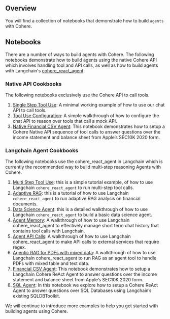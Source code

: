 ## Overview

You will find a collection of notebooks that demonstrate how to build `agents` with Cohere.

## Notebooks
There are a number of ways to build agents with Cohere. The following notebooks demonstrate how to build agents using the native Cohere API which involves handling tool and API calls, as well as how to build agents with Langchain's [cohere_react_agent](https://github.com/langchain-ai/langchain-cohere/blob/main/libs/cohere/langchain_cohere/react_multi_hop/agent.py).

### Native API Cookbooks
The following notebooks exclusively use the Cohere API to call tools.

1. [Single Step Tool Use](Tool_Use.ipynb): A minimal working example of how to use our chat API to call tools.
2. [Tool Use Configuration](Vanilla_Tool_Use.ipynb): A simple walkthrough of how to configure the chat API to reason over tools that call a mock API.
3. [Native Financial CSV Agent](financial-csv-agent/financial_csv_publication_native.ipynb): This notebook demonstrates how to setup a Cohere Native API sequence of tool calls to answer questions over the income statement and balance sheet from Apple’s SEC10K 2020 form.

### Langchain Agent Cookbooks
The following notebooks use the cohere_react_agent in Langchain which is currently the recommended way to build multi-step reasoning Agents with Cohere.

1. [Multi Step Tool Use](Vanilla_Multi_Step_Tool_Use.ipynb): this is a simple tutorial example, of how to use Langchain `cohere_react_agent` to run multi-step tool calls.
2. [Adaptive RAG](Multi_Step_Tool_Use.ipynb): this is a tutorial of how to use Langchain `cohere_react_agent` to run adaptive RAG analysis on financial documents.
3. [Data Science Agent](Data_Analyst_Agent_Cohere_and_Langchain.ipynb): this is a detailed walkthrough of how to use Langchain `cohere_react_agent` to build a basic data science agent.
4. [Agent Memory](agent_memory_walkthrough.ipynb): A walkthrough of how to use Langchain cohere_react_agent to effectively manage short term chat history that contains tool calls with Langchain.
5. [Agent API Calls](agents_with_deterministic_functions.ipynb): A walkthrough of how to use Langchain cohere_react_agent to make API calls to external services that require regex.
6. [Agentic RAG for PDFs with mixed data](agentic-RAG/agentic_rag_langchain.ipynb): A walkthrough of how to use Langchain cohere_react_agent to run RAG as an agent tool to handle PDFs with mixed table and text data.
7. [Financial CSV Agent](financial-csv-agent/financial_csv_publication.ipynb): This notebook demonstrates how to setup a Langchain Cohere ReAct Agent to answer questions over the income statement and balance sheet from Apple’s SEC10K 2020 form.
8. [SQL Agent](sql_agent/sql_agent.ipynb): In this notebook we explore how to setup a Cohere ReAct Agent to answer questions over SQL Databases using Langchain’s existing SQLDBToolkit.


We will continue to introduce more examples to help you get started with building agents using Cohere.

